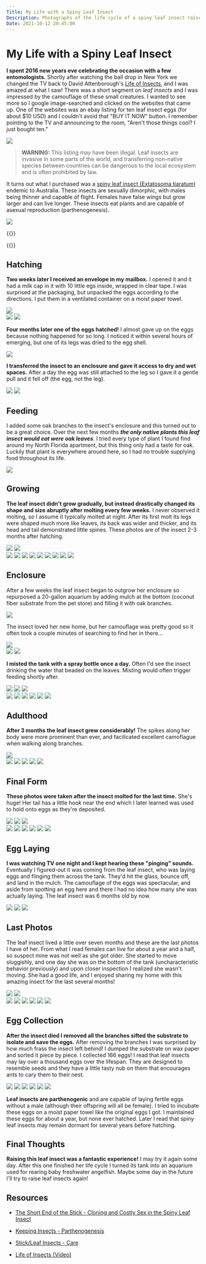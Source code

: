 ```yaml
---
Title: My Life with a Spiny Leaf Insect
Description: Photographs of the life cycle of a spiny leaf insect raised as a pet
Date: 2021-10-12 20:45:00
---
```


# My Life with a Spiny Leaf Insect

**I spent 2016 new years eve celebrating the occasion with a few entomologists.** Shortly after watching the ball drop in New York we changed the TV back to David Attenborough's [Life of Insects](https://www.youtube.com/watch?v=Cs1Xs3Eheag), and I was amazed at what I saw! There was a short segment on _leaf insects_ and I was impressed by the camouflage of these small creatures. I wanted to see more so I google image-searched and clicked on the websites that came up. One of the websites was an ebay listing for ten leaf insect eggs (for about $10 USD) and I couldn't avoid that "BUY IT NOW" button. I remember pointing to the TV and announcing to the room, "Aren't those things cool? I just bought ten."

<div class="text-center img-border">
<img src="https://swharden.com/static/2021/10/13/ebay.png" />
</div>

> **WARNING:** This listing may have been illegal. Leaf insects are invasive in some parts of the world, and transferring non-native species between countries can be dangerous to the local ecosystem and is often prohibited by law.

It turns out what I purchased was a [spiny leaf insect (Extatosoma tiaratum)](https://en.wikipedia.org/wiki/Extatosoma_tiaratum) endemic to Australia. These insects are sexually dimorphic, with males being thinner and capable of flight. Females have false wings but grow larger and can live longer. These insects eat plants and are capable of asexual reproduction (parthenogenesis).

<div class="text-center">
<img src='leaf-insect-male-female3.jpg' />
</div>

{{<youtube Cs1Xs3Eheag>}}

{{<youtube P5Y-bCfKUrU>}}

## Hatching

**Two weeks later I received an envelope in my mailbox.** I opened it and it had a milk cap in it with 10 little egs inside, wrapped in clear tape. I was surprised at the packaging, but unpacked the eggs according to the directions. I put them in a ventilated container on a moist paper towel.

<div class="text-center img-border">
<a href='https://swharden.com/static/2021/10/13/img-m/2016-04-14_18.33.18.jpg'><img src='https://swharden.com/static/2021/10/13/img-m/2016-04-14_18.33.18.jpg' /></a>
</div>

<div class="text-center img-small img-border">
<a href='https://swharden.com/static/2021/10/13/img-m/2016-04-14_18.35.19.jpg'><img src='https://swharden.com/static/2021/10/13/img-s/2016-04-14_18.35.19.jpg' /></a>
<a href='https://swharden.com/static/2021/10/13/img-m/2016-04-14_18.32.54.jpg'><img src='https://swharden.com/static/2021/10/13/img-s/2016-04-14_18.32.54.jpg' /></a>
</div>

**Four months later one of the eggs hatched!** I almost gave up on the eggs because nothing happened for so long. I noticed it within several hours of emerging, but one of its legs was dried to the egg shell.

<div class="text-center img-border">
<a href='https://swharden.com/static/2021/10/13/img-m/2016-04-11_20.26.39.jpg'><img src='https://swharden.com/static/2021/10/13/img-m/2016-04-11_20.26.39.jpg' /></a>
</div>

**I transferred the insect to an enclosure and gave it access to dry and wet spaces.** After a day the egg was still attached to the leg so I gave it a gentle pull and it fell off (the egg, not the leg).

<div class="text-center img-small img-border">
<a href='https://swharden.com/static/2021/10/13/img-m/2016-04-11_21.45.19.jpg'><img src='https://swharden.com/static/2021/10/13/img-s/2016-04-11_21.45.19.jpg' /></a>
<a href='https://swharden.com/static/2021/10/13/img-m/2016-04-11_23.40.01.jpg'><img src='https://swharden.com/static/2021/10/13/img-s/2016-04-11_23.40.01.jpg' /></a>
</div>

## Feeding

I added some oak branches to the insect's enclosure and this turned out to be a great choice. Over the next few months ***the only native plants this leaf insect would eat were oak leaves***. I tried every type of plant I found find around my North Florida apartment, but this thing only had a taste for oak. Luckily that plant is everywhere around here, so I had no trouble supplying food throughout its life.

<div class="text-center img-border">
<a href='https://swharden.com/static/2021/10/13/img-m/2016-04-14_18.26.30.jpg'><img src='https://swharden.com/static/2021/10/13/img-m/2016-04-14_18.26.30.jpg' /></a>
</div>

## Growing

**The leaf insect didn't grow gradually, but instead drastically changed its shape and size abruptly after molting every few weeks.** I never observed it molting, so I assume it typically molted at night. After its first molt its legs were shaped much more like leaves, its back was wider and thicker, and its head and tail demonstrated little spines. These photos are of the insect 2-3 months after hatching.

<div class="text-center img-border">
<a href='https://swharden.com/static/2021/10/13/img-m/2016-05-19_20.18.22.jpg'><img src='https://swharden.com/static/2021/10/13/img-m/2016-05-19_20.18.22.jpg' /></a>
<a href='https://swharden.com/static/2021/10/13/img-m/2016-05-19_20.20.59.jpg'><img src='https://swharden.com/static/2021/10/13/img-m/2016-05-19_20.20.59.jpg' /></a>
</div>

<div class="text-center img-micro img-border">
<a href='https://swharden.com/static/2021/10/13/img-m/2016-05-07_15.44.14.jpg'><img src='https://swharden.com/static/2021/10/13/img-s/2016-05-07_15.44.14.jpg' /></a>
<a href='https://swharden.com/static/2021/10/13/img-m/2016-05-07_15.45.31.jpg'><img src='https://swharden.com/static/2021/10/13/img-s/2016-05-07_15.45.31.jpg' /></a>
<a href='https://swharden.com/static/2021/10/13/img-m/2016-05-07_15.46.01.jpg'><img src='https://swharden.com/static/2021/10/13/img-s/2016-05-07_15.46.01.jpg' /></a>
<a href='https://swharden.com/static/2021/10/13/img-m/2016-05-19_20.20.07.jpg'><img src='https://swharden.com/static/2021/10/13/img-s/2016-05-19_20.20.07.jpg' /></a>
<a href='https://swharden.com/static/2021/10/13/img-m/2016-06-08_20.50.45.jpg'><img src='https://swharden.com/static/2021/10/13/img-s/2016-06-08_20.50.45.jpg' /></a>
<a href='https://swharden.com/static/2021/10/13/img-m/2016-06-19_01.00.53.jpg'><img src='https://swharden.com/static/2021/10/13/img-s/2016-06-19_01.00.53.jpg' /></a>
<a href='https://swharden.com/static/2021/10/13/img-m/2016-06-19_01.01.26.jpg'><img src='https://swharden.com/static/2021/10/13/img-s/2016-06-19_01.01.26.jpg' /></a>
<a href='https://swharden.com/static/2021/10/13/img-m/2016-07-03_13.23.58.jpg'><img src='https://swharden.com/static/2021/10/13/img-s/2016-07-03_13.23.58.jpg' /></a>
<a href='https://swharden.com/static/2021/10/13/img-m/2016-07-03_13.25.34.jpg'><img src='https://swharden.com/static/2021/10/13/img-s/2016-07-03_13.25.34.jpg' /></a>
</div>

## Enclosure

After a few weeks the leaf insect began to outgrow her enclosure so repurposed a 20-gallon aquarium by adding mulch at the bottom (coconut fiber substrate from the pet store) and filling it with oak branches. 

<div class="text-center img-border">
<a href='https://swharden.com/static/2021/10/13/img-m/2016-06-04_20.08.25.jpg'><img src='https://swharden.com/static/2021/10/13/img-m/2016-06-04_20.08.25.jpg' /></a>
</div>

The insect loved her new home, but her camouflage was pretty good so it often took a couple minutes of searching to find her in there...

<div class="text-center img-border">
<a href='https://swharden.com/static/2021/10/13/img-m/2016-06-04_20.07.20.jpg'><img src='https://swharden.com/static/2021/10/13/img-m/2016-06-04_20.07.20.jpg' /></a>
</div>

<div class="text-center img-border img-small">
<a href='https://swharden.com/static/2021/10/13/img-m/2016-06-04_00.16.12.jpg'><img src='https://swharden.com/static/2021/10/13/img-s/2016-06-04_00.16.12.jpg' /></a>
<a href='https://swharden.com/static/2021/10/13/img-m/2016-06-07_23.29.18.jpg'><img src='https://swharden.com/static/2021/10/13/img-s/2016-06-07_23.29.18.jpg' /></a>
</div>

**I misted the tank with a spray bottle once a day.** Often I'd see the insect drinking the water that beaded on the leaves. Misting would often trigger feeding shortly after.

<div class="text-center img-border">
<a href='https://swharden.com/static/2021/10/13/img-m/2016-06-25_11.56.40.jpg'><img src='https://swharden.com/static/2021/10/13/img-m/2016-06-25_11.56.40.jpg' /></a>
<a href='https://swharden.com/static/2021/10/13/img-m/2016-06-22_00.20.08.jpg'><img src='https://swharden.com/static/2021/10/13/img-m/2016-06-22_00.20.08.jpg' /></a>
<a href='https://swharden.com/static/2021/10/13/img-m/2016-06-24_00.41.24.jpg'><img src='https://swharden.com/static/2021/10/13/img-m/2016-06-24_00.41.24.jpg' /></a>
</div>

<div class="text-center img-border img-micro">
<a href='https://swharden.com/static/2021/10/13/img-m/2016-06-08_21.57.20.jpg'><img src='https://swharden.com/static/2021/10/13/img-s/2016-06-08_21.57.20.jpg' /></a>
<a href='https://swharden.com/static/2021/10/13/img-m/2016-06-21_22.17.34.jpg'><img src='https://swharden.com/static/2021/10/13/img-s/2016-06-21_22.17.34.jpg' /></a>
<a href='https://swharden.com/static/2021/10/13/img-m/2016-06-24_00.41.46.jpg'><img src='https://swharden.com/static/2021/10/13/img-s/2016-06-24_00.41.46.jpg' /></a>
<a href='https://swharden.com/static/2021/10/13/img-m/2016-06-24_00.44.13.jpg'><img src='https://swharden.com/static/2021/10/13/img-s/2016-06-24_00.44.13.jpg' /></a>
<a href='https://swharden.com/static/2021/10/13/img-m/2016-06-28_22.55.52.jpg'><img src='https://swharden.com/static/2021/10/13/img-s/2016-06-28_22.55.52.jpg' /></a>
<a href='https://swharden.com/static/2021/10/13/img-m/2016-07-15_07.37.02.jpg'><img src='https://swharden.com/static/2021/10/13/img-s/2016-07-15_07.37.02.jpg' /></a>
</div>

## Adulthood

**After 3 months the leaf insect grew considerably!** The spikes along her body were more prominent than ever, and facilicated excellent camoflague when walking along branches.

<div class="text-center img-border">
<a href='https://swharden.com/static/2021/10/13/img-m/2016-07-15_07.39.53.jpg'><img src='https://swharden.com/static/2021/10/13/img-m/2016-07-15_07.39.53.jpg' /></a>
</div>

<div class="text-center img-micro img-border">
<a href='https://swharden.com/static/2021/10/13/img-m/2016-07-15_07.38.45.jpg'><img src='https://swharden.com/static/2021/10/13/img-s/2016-07-15_07.38.45.jpg' /></a>
<a href='https://swharden.com/static/2021/10/13/img-m/2016-07-15_07.39.16.jpg'><img src='https://swharden.com/static/2021/10/13/img-s/2016-07-15_07.39.16.jpg' /></a>
<a href='https://swharden.com/static/2021/10/13/img-m/2016-07-15_07.39.24.jpg'><img src='https://swharden.com/static/2021/10/13/img-s/2016-07-15_07.39.24.jpg' /></a>
<a href='https://swharden.com/static/2021/10/13/img-m/2016-07-15_07.39.44.jpg'><img src='https://swharden.com/static/2021/10/13/img-s/2016-07-15_07.39.44.jpg' /></a>
<a href='https://swharden.com/static/2021/10/13/img-m/2016-07-15_07.40.04.jpg'><img src='https://swharden.com/static/2021/10/13/img-s/2016-07-15_07.40.04.jpg' /></a>
</div>

## Final Form

**These photos were taken after the insect molted for the last time.** She's huge! Her tail has a little hook near the end which I later learned was used to hold onto eggs as they're deposited.

<div class="text-center img-border">
<a href='https://swharden.com/static/2021/10/13/img-m/2016-08-22_22.30.10.jpg'><img src='https://swharden.com/static/2021/10/13/img-m/2016-08-22_22.30.10.jpg' /></a>
<a href='https://swharden.com/static/2021/10/13/img-m/2016-09-20_22.07.38.jpg'><img src='https://swharden.com/static/2021/10/13/img-m/2016-09-20_22.07.38.jpg' /></a>
<a href='https://swharden.com/static/2021/10/13/img-m/2016-08-23_18.04.04.jpg'><img src='https://swharden.com/static/2021/10/13/img-m/2016-08-23_18.04.04.jpg' /></a>
</div>

<div class="text-center img-micro img-border">
<a href='https://swharden.com/static/2021/10/13/img-m/2016-08-03_22.55.21.jpg'><img src='https://swharden.com/static/2021/10/13/img-s/2016-08-03_22.55.21.jpg' /></a>
<a href='https://swharden.com/static/2021/10/13/img-m/2016-08-04_23.12.14.jpg'><img src='https://swharden.com/static/2021/10/13/img-s/2016-08-04_23.12.14.jpg' /></a>
<a href='https://swharden.com/static/2021/10/13/img-m/2016-08-04_23.13.26.jpg'><img src='https://swharden.com/static/2021/10/13/img-s/2016-08-04_23.13.26.jpg' /></a>
<a href='https://swharden.com/static/2021/10/13/img-m/2016-08-22_22.33.18.jpg'><img src='https://swharden.com/static/2021/10/13/img-s/2016-08-22_22.33.18.jpg' /></a>
<a href='https://swharden.com/static/2021/10/13/img-m/2016-08-23_07.16.48.jpg'><img src='https://swharden.com/static/2021/10/13/img-s/2016-08-23_07.16.48.jpg' /></a>
<a href='https://swharden.com/static/2021/10/13/img-m/2016-08-23_07.16.54.jpg'><img src='https://swharden.com/static/2021/10/13/img-s/2016-08-23_07.16.54.jpg' /></a>
</div>

## Egg Laying

**I was watching TV one night and I kept hearing these "pinging" sounds.** Eventually I figured-out it was coming from the leaf insect, who was laying eggs and flinging them across the tank. They'd hit the glass, bounce off, and land in the mulch. The camouflage of the eggs was spectacular, and aside from spotting an egg here and there I had no idea how many she was actually laying. The leaf insect was 6 months old by now.

<div class="text-center img-border">
<a href='https://swharden.com/static/2021/10/13/img-m/2016-10-09_23.04.05.jpg'><img src='https://swharden.com/static/2021/10/13/img-m/2016-10-09_23.04.05.jpg' /></a>
<a href='https://swharden.com/static/2021/10/13/img-m/2016-10-26_17.21.38.jpg'><img src='https://swharden.com/static/2021/10/13/img-m/2016-10-26_17.21.38.jpg' /></a>
<a href='https://swharden.com/static/2021/10/13/img-m/2016-10-09_23.05.48.jpg'><img src='https://swharden.com/static/2021/10/13/img-m/2016-10-09_23.05.48.jpg' /></a>
</div>

## Last Photos
The leaf insect lived a little over seven months and these are the last photos I have of her. From what I read females can live for about a year and a half, so suspect mine was not well as she got older. She started to move sluggishly, and one day she was on the bottom of the tank (uncharacteristic behavior previously) and upon closer inspection I realized she wasn't moving. She had a good life, and I enjoyed sharing my home with this amazing insect for the last several months!

<div class="text-center img-border">
<a href='https://swharden.com/static/2021/10/13/img-m/2016-12-30_15.11.10.jpg'><img src='https://swharden.com/static/2021/10/13/img-m/2016-12-30_15.11.10.jpg' /></a>
<a href='https://swharden.com/static/2021/10/13/img-m/2016-12-30_15.10.57.jpg'><img src='https://swharden.com/static/2021/10/13/img-m/2016-12-30_15.10.57.jpg' /></a>
</div>

<div class="text-center img-micro img-border">
<a href='https://swharden.com/static/2021/10/13/img-m/2016-11-30_23.08.25.jpg'><img src='https://swharden.com/static/2021/10/13/img-m/2016-11-30_23.08.25.jpg' /></a>
<a href='https://swharden.com/static/2021/10/13/img-m/2016-11-30_23.07.56.jpg'><img src='https://swharden.com/static/2021/10/13/img-s/2016-11-30_23.07.56.jpg' /></a>
<a href='https://swharden.com/static/2021/10/13/img-m/2016-11-30_23.08.03.jpg'><img src='https://swharden.com/static/2021/10/13/img-s/2016-11-30_23.08.03.jpg' /></a>
<a href='https://swharden.com/static/2021/10/13/img-m/2016-11-30_23.09.45.jpg'><img src='https://swharden.com/static/2021/10/13/img-s/2016-11-30_23.09.45.jpg' /></a>
<a href='https://swharden.com/static/2021/10/13/img-m/2016-11-30_23.10.19.jpg'><img src='https://swharden.com/static/2021/10/13/img-s/2016-11-30_23.10.19.jpg' /></a>
<a href='https://swharden.com/static/2021/10/13/img-m/2016-12-30_15.11.00.jpg'><img src='https://swharden.com/static/2021/10/13/img-s/2016-12-30_15.11.00.jpg' /></a>
</div>

## Egg Collection
**After the insect died I removed all the branches sifted the substrate to isolate and save the eggs.** After removing the branches I was surprised by how much frass the insect left behind! I dumped the substrate on wax paper and sorted it piece by piece. I collected 166 eggs! I read that leaf insects may lay over a thousand eggs over the lifespan. They are designed to resemble seeds and they have a little tasty nub on them that encourages ants to cary them to their nest.

<div class="text-center img-micro img-border">
<a href='https://swharden.com/static/2021/10/13/img-m/2017-01-01_12.08.08.jpg'><img src='https://swharden.com/static/2021/10/13/img-s/2017-01-01_12.08.08.jpg' /></a>
<a href='https://swharden.com/static/2021/10/13/img-m/2017-01-01_12.08.27.jpg'><img src='https://swharden.com/static/2021/10/13/img-s/2017-01-01_12.08.27.jpg' /></a>
<a href='https://swharden.com/static/2021/10/13/img-m/2017-01-01_12.09.13.jpg'><img src='https://swharden.com/static/2021/10/13/img-s/2017-01-01_12.09.13.jpg' /></a>
<a href='https://swharden.com/static/2021/10/13/img-m/2017-01-01_17.17.23.jpg'><img src='https://swharden.com/static/2021/10/13/img-s/2017-01-01_17.17.23.jpg' /></a>
<a href='https://swharden.com/static/2021/10/13/img-m/2017-01-01_17.20.31.jpg'><img src='https://swharden.com/static/2021/10/13/img-s/2017-01-01_17.20.31.jpg' /></a>
<a href='https://swharden.com/static/2021/10/13/img-m/2017-01-01_19.17.04.jpg'><img src='https://swharden.com/static/2021/10/13/img-s/2017-01-01_19.17.04.jpg' /></a>
</div>

**Leaf insects are parthenogenic** and are capable of laying fertile eggs without a male (although their offspring will all be female). I tried to incubate these eggs on a moist paper towel like the original eggs I got. I maintained these eggs for about a year, but none ever hatched. Later I read that spiny leaf insects may remain dormant for several years before hatching. 

## Final Thoughts

**Raising this leaf insect was a fantastic experience!** I may try it again some day. After this one finished her life cycle I turned its tank into an aquarium used for rearing baby freshwater angelfish. Maybe some day in the future I'll try to raise leaf insects again!

## Resources

* [The Short End of the Stick - Cloning and Costly Sex in the Spiny Leaf Insect](http://www.bonduriansky.net/Burke_2017_The_Short_End_of_The_Stick.pdf)

* [Keeping Insects - Parthenogenesis](https://www.keepinginsects.com/stick-insect/parthenogenesis/)

* [Stick/Leaf Insects - Care](https://www.pkpets.com.au/images/pdf-care-list/Info%20Sheet%2011%20-%20Stick%20Leaf%20Insects.pdf)

* [Life of Insects (Video)](https://www.youtube.com/watch?v=uppwVyUd5S0)
